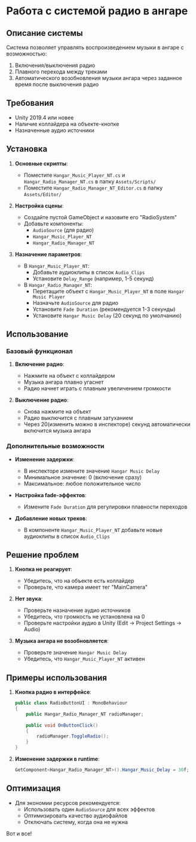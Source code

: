 # Работа с системой радио в ангаре

## Описание системы
Система позволяет управлять воспроизведением музыки в ангаре с возможностью:
1. Включения/выключения радио
2. Плавного перехода между треками
3. Автоматического возобновления музыки ангара через заданное время после выключения радио

## Требования
- Unity 2019.4 или новее
- Наличие коллайдера на объекте-кнопке
- Назначенные аудио источники

## Установка

1. **Основные скрипты**:
   - Поместите `Hangar_Music_Player_NT.cs` и `Hangar_Radio_Manager_NT.cs` в папку `Assets/Scripts/`
   - Поместите `Hangar_Radio_Manager_NT_Editor.cs` в папку `Assets/Editor/`

2. **Настройка сцены**:
   - Создайте пустой GameObject и назовите его "RadioSystem"
   - Добавьте компоненты:
     - `AudioSource` (для радио)
     - `Hangar_Music_Player_NT`
     - `Hangar_Radio_Manager_NT`

3. **Назначение параметров**:
   - В `Hangar_Music_Player_NT`:
     - Добавьте аудиоклипы в список `Audio_Clips`
     - Установите `Delay_Range` (например, 1-5 секунд)
   - В `Hangar_Radio_Manager_NT`:
     - Перетащите объект с `Hangar_Music_Player_NT` в поле `Hangar Music Player`
     - Назначьте `AudioSource` для радио
     - Установите `Fade Duration` (рекомендуется 1-3 секунды)
     - Установите `Hangar Music Delay` (20 секунд по умолчанию)

## Использование

### Базовый функционал
1. **Включение радио**:
   - Нажмите на объект с коллайдером
   - Музыка ангара плавно угаснет
   - Радио начнет играть с плавным увеличением громкости

2. **Выключение радио**:
   - Снова нажмите на объект
   - Радио выключится с плавным затуханием
   - Через 20(изменить можно в инспекторе) секунд автоматически включится музыка ангара

### Дополнительные возможности
- **Изменение задержки**:
  - В инспекторе измените значение `Hangar Music Delay`
  - Минимальное значение: 0 (включение сразу)
  - Максимальное: любое положительное число

- **Настройка fade-эффектов**:
  - Измените `Fade Duration` для регулировки плавности переходов

- **Добавление новых треков**:
  - В компоненте `Hangar_Music_Player_NT` добавьте новые аудиоклипы в список `Audio_Clips`

## Решение проблем

1. **Кнопка не реагирует**:
   - Убедитесь, что на объекте есть коллайдер
   - Проверьте, что камера имеет тег "MainCamera"

2. **Нет звука**:
   - Проверьте назначение аудио источников
   - Убедитесь, что громкость не установлена на 0
   - Проверьте настройки аудио в Unity (Edit → Project Settings → Audio)

3. **Музыка ангара не возобновляется**:
   - Проверьте значение `Hangar Music Delay`
   - Убедитесь, что `Hangar_Music_Player_NT` активен

## Примеры использования

1. **Кнопка радио в интерфейсе**:
   ```csharp
   public class RadioButtonUI : MonoBehaviour
   {
       public Hangar_Radio_Manager_NT radioManager;
       
       public void OnButtonClick()
       {
           radioManager.ToggleRadio();
       }
   }
   ```

2. **Изменение задержки в runtime**:
   ```csharp
   GetComponent<Hangar_Radio_Manager_NT>().Hangar_Music_Delay = 30f;
   ```

## Оптимизация
- Для экономии ресурсов рекомендуется:
  - Использовать один `AudioSource` для всех эффектов
  - Оптимизировать качество аудиофайлов
  - Отключать систему, когда она не нужна

Вот и все!
